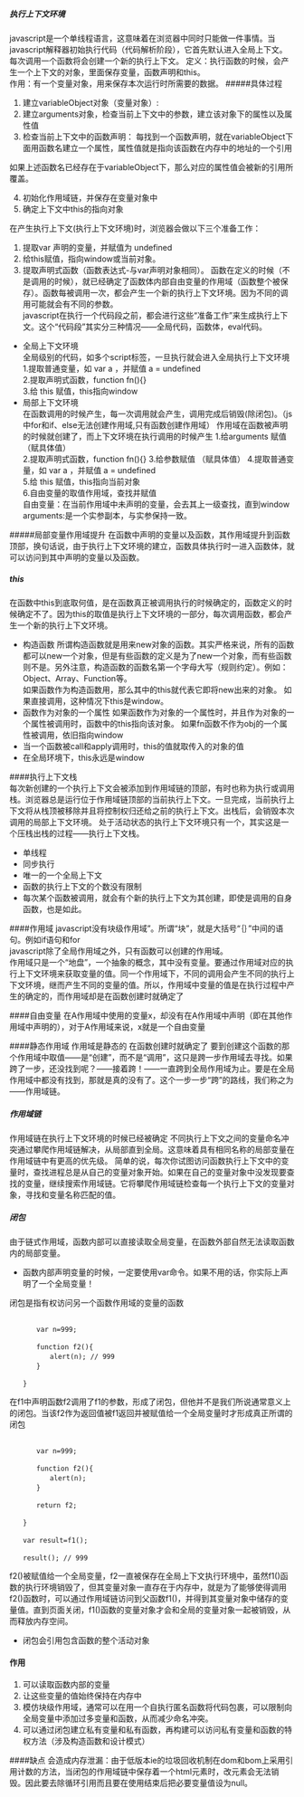 ##### 执行上下文环境
javascript是一个单线程语言，这意味着在浏览器中同时只能做一件事情。当javascript解释器初始执行代码（代码解析阶段），它首先默认进入全局上下文。每次调用一个函数将会创建一个新的执行上下文。 
定义：执行函数的时候，会产生一个上下文的对象，里面保存变量，函数声明和this。  
作用：有一个变量对象，用来保存本次运行时所需要的数据。
#####具体过程


1. 建立variableObject对象（变量对象）:
2. 建立arguments对象，检查当前上下文中的参数，建立该对象下的属性以及属性值
3. 检查当前上下文中的函数声明：
每找到一个函数声明，就在variableObject下面用函数名建立一个属性，属性值就是指向该函数在内存中的地址的一个引用

如果上述函数名已经存在于variableObject下，那么对应的属性值会被新的引用所覆盖。

4. 初始化作用域链，并保存在变量对象中
5. 确定上下文中this的指向对象     


在产生执行上下文(执行上下文环境)时，浏览器会做以下三个准备工作：
1. 提取var 声明的变量，并赋值为 undefined
2. 给this赋值，指向window或当前对象。
3. 提取声明式函数（函数表达式-与var声明对象相同）。 函数在定义的时候（不是调用的时候），就已经确定了函数体内部自由变量的作用域（函数整个被保存）。函数每被调用一次，都会产生一个新的执行上下文环境。因为不同的调用可能就会有不同的参数。  
javascript在执行一个代码段之前，都会进行这些“准备工作”来生成执行上下文。这个“代码段”其实分三种情况——全局代码，函数体，eval代码。
* 全局上下文环境  
全局级别的代码，如多个script标签，一旦执行就会进入全局执行上下文环境   
1.提取普通变量，如 var a  ，并赋值 a = undefined  
2.提取声明式函数，function fn(){}  
3.给 this 赋值，this指向window  
* 局部上下文环境  
在函数调用的时候产生，每一次调用就会产生，调用完成后销毁(除闭包)。（js中for和if、else无法创建作用域,只有函数创建作用域）
作用域在函数被声明的时候就创建了，而上下文环境在执行调用的时候产生 
1.给arguments 赋值 （赋具体值）    
2.提取声明式函数，function fn(){} 
3.给参数赋值 （赋具体值） 
4.提取普通变量，如 var a  ，并赋值 a = undefined  
5.给 this 赋值，this指向当前对象    
6.自由变量的取值作用域，查找并赋值  
自由变量：在当前作用域中未声明的变量，会去其上一级查找，直到window  
arguments:是一个实参副本，与实参保持一致。  

#####局部变量作用域提升
在函数中声明的变量以及函数，其作用域提升到函数顶部，换句话说，由于执行上下文环境的建立，函数具体执行时一进入函数体，就可以访问到其中声明的变量以及函数。
##### this
在函数中this到底取何值，是在函数真正被调用执行的时候确定的，函数定义的时候确定不了。因为this的取值是执行上下文环境的一部分，每次调用函数，都会产生一个新的执行上下文环境。
* 构造函数 
所谓构造函数就是用来new对象的函数。其实严格来说，所有的函数都可以new一个对象，但是有些函数的定义是为了new一个对象，而有些函数则不是。另外注意，构造函数的函数名第一个字母大写（规则约定）。例如：Object、Array、Function等。  
如果函数作为构造函数用，那么其中的this就代表它即将new出来的对象。
如果直接调用，这种情况下this是window。
* 函数作为对象的一个属性 
如果函数作为对象的一个属性时，并且作为对象的一个属性被调用时，函数中的this指向该对象。
如果fn函数不作为obj的一个属性被调用，依旧指向window
* 当一个函数被call和apply调用时，this的值就取传入的对象的值
* 在全局环境下，this永远是window

####执行上下文栈  
每次新创建的一个执行上下文会被添加到作用域链的顶部，有时也称为执行或调用栈。浏览器总是运行位于作用域链顶部的当前执行上下文。一旦完成，当前执行上下文将从栈顶被移除并且将控制权归还给之前的执行上下文。出栈后，会销毁本次调用的局部上下文环境。
处于活动状态的执行上下文环境只有一个，其实这是一个压栈出栈的过程——执行上下文栈。
* 单线程
* 同步执行
* 唯一的一个全局上下文
* 函数的执行上下文的个数没有限制
* 每次某个函数被调用，就会有个新的执行上下文为其创建，即使是调用的自身函数，也是如此。

####作用域 
javascript没有块级作用域”。所谓“块”，就是大括号“｛｝”中间的语句。例如if语句和for   
javascript除了全局作用域之外，只有函数可以创建的作用域。   
作用域只是一个“地盘”，一个抽象的概念，其中没有变量。要通过作用域对应的执行上下文环境来获取变量的值。同一个作用域下，不同的调用会产生不同的执行上下文环境，继而产生不同的变量的值。所以，作用域中变量的值是在执行过程中产生的确定的，而作用域却是在函数创建时就确定了

####自由变量
在A作用域中使用的变量x，却没有在A作用域中声明（即在其他作用域中声明的），对于A作用域来说，x就是一个自由变量

####静态作用域
作用域是静态的  在函数创建时就确定了
要到创建这个函数的那个作用域中取值——是“创建”，而不是“调用”，这只是跨一步作用域去寻找。如果跨了一步，还没找到呢？——接着跨！——一直跨到全局作用域为止。要是在全局作用域中都没有找到，那就是真的没有了。这个一步一步“跨”的路线，我们称之为——作用域链。

##### 作用域链
作用域链在执行上下文环境的时候已经被确定
不同执行上下文之间的变量命名冲突通过攀爬作用域链解决，从局部直到全局。这意味着具有相同名称的局部变量在作用域链中有更高的优先级。 
简单的说，每次你试图访问函数执行上下文中的变量时，查找进程总是从自己的变量对象开始。如果在自己的变量对象中没发现要查找的变量，继续搜索作用域链。它将攀爬作用域链检查每一个执行上下文的变量对象，寻找和变量名称匹配的值。

##### 闭包
由于链式作用域，函数内部可以直接读取全局变量，在函数外部自然无法读取函数内的局部变量。
* 函数内部声明变量的时候，一定要使用var命令。如果不用的话，你实际上声明了一个全局变量！  

闭包是指有权访问另一个函数作用域的变量的函数  

```function f1(){

　　　　var n=999;

　　　　function f2(){
　　　　　　alert(n); // 999
　　　　}

　　}
```
在f1中声明函数f2调用了f1的参数，形成了闭包，但他并不是我们所说通常意义上的闭包。当该f2作为返回值被f1返回并被赋值给一个全局变量时才形成真正所谓的闭包
```　function f1(){

　　　　var n=999;

　　　　function f2(){
　　　　　　alert(n); 
　　　　}

　　　　return f2;

　　}

　　var result=f1();

　　result(); // 999
```
f2()被赋值给一个全局变量，f2一直被保存在全局上下文执行环境中，虽然f1()函数的执行环境销毁了，但其变量对象一直存在于内存中，就是为了能够使得调用f2()函数时，可以通过作用域链访问到父函数f1()，并得到其变量对象中储存的变量值。直到页面关闭，f1()函数的变量对象才会和全局的变量对象一起被销毁，从而释放内存空间。

* 闭包会引用包含函数的整个活动对象
#### 作用
1. 可以读取函数内部的变量
2. 让这些变量的值始终保持在内存中
3. 模仿块级作用域，通常可以在用一个自执行匿名函数将代码包裹，可以限制向全局变量中添加过多变量和函数，从而减少命名冲突。
4. 可以通过闭包建立私有变量和私有函数，再构建可以访问私有变量和函数的特权方法（涉及构造函数和设计模式）

####缺点
会造成内存泄漏：由于低版本ie的垃圾回收机制在dom和bom上采用引用计数的方法，当闭包的作用域链中保存着一个html元素时，改元素会无法销毁。因此要去除循环引用而且要在使用结束后把必要变量值设为null。